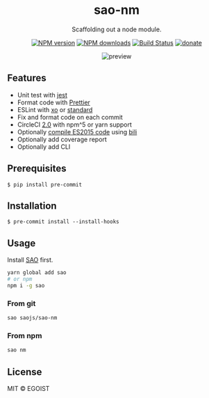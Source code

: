 <h1 align="center">sao-nm</h1>

<p align="center">
  Scaffolding out a node module.
</p>

<p align="center">
<a href="https://npmjs.com/package/sao-nm"><img src="https://img.shields.io/npm/v/sao-nm.svg?style=flat" alt="NPM version"></a> <a href="https://npmjs.com/package/sao-nm"><img src="https://img.shields.io/npm/dm/sao-nm.svg?style=flat" alt="NPM downloads"></a> <a href="https://circleci.com/gh/saojs/sao-nm"><img src="https://img.shields.io/circleci/project/saojs/sao-nm/master.svg?style=flat" alt="Build Status"></a> <a href="https://github.com/egoist/donate"><img src="https://img.shields.io/badge/$-donate-ff69b4.svg?maxAge=2592000&amp;style=flat" alt="donate"></a>
</p>

<p align="center">
  <img src="https://user-images.githubusercontent.com/8784712/28497936-b0c65a1a-6fc5-11e7-8d9d-75d2c297b6d5.png" alt="preview">
</p>

## Features

- Unit test with [jest](https://facebook.github.io/jest/)
- Format code with [Prettier](https://prettier.io/)
- ESLint with [xo](https://github.com/sindresorhus/xo) or [standard](https://github.com/feross/standard)
- Fix and format code on each commit
- CircleCI [2.0](https://circleci.com/docs/2.0/) with npm^5 or yarn support
- Optionally [compile ES2015 code](./docs/compile-es2015.md) using [bili](https://github.com/unipahq/bili)
- Optionally add coverage report
- Optionally add CLI

## Prerequisites

```
$ pip install pre-commit
```

## Installation

```
$ pre-commit install --install-hooks
```

## Usage

Install [SAO](https://github.com/saojs/sao) first.

```bash
yarn global add sao
# or npm
npm i -g sao
```

### From git

```bash
sao saojs/sao-nm
```

### From npm

```bash
sao nm
```

## License

MIT &copy; EGOIST
